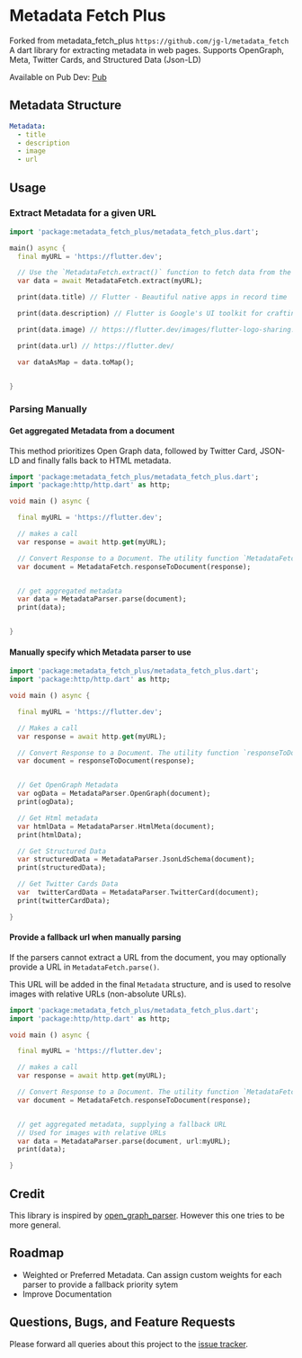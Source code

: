 # Metadata Fetch Plus
Forked from metadata_fetch_plus `https://github.com/jg-l/metadata_fetch`
A dart library for extracting metadata in web pages. Supports OpenGraph, Meta, Twitter Cards, and Structured Data (Json-LD)

Available on Pub Dev:
[Pub](https://pub.dev/packages/metadata_fetch)

## Metadata Structure

```yaml
Metadata:
  - title
  - description
  - image
  - url
```

## Usage


### Extract Metadata for a given URL

```dart
import 'package:metadata_fetch_plus/metadata_fetch_plus.dart';

main() async {
  final myURL = 'https://flutter.dev';

  // Use the `MetadataFetch.extract()` function to fetch data from the url
  var data = await MetadataFetch.extract(myURL); 

  print(data.title) // Flutter - Beautiful native apps in record time

  print(data.description) // Flutter is Google's UI toolkit for crafting beautiful...

  print(data.image) // https://flutter.dev/images/flutter-logo-sharing.png

  print(data.url) // https://flutter.dev/

  var dataAsMap = data.toMap();


}
```

### Parsing Manually

#### Get aggregated Metadata from a document

This method prioritizes Open Graph data, followed by Twitter Card, JSON-LD and finally falls back to HTML metadata.


```dart
import 'package:metadata_fetch_plus/metadata_fetch_plus.dart';
import 'package:http/http.dart' as http;

void main () async {

  final myURL = 'https://flutter.dev';

  // makes a call
  var response = await http.get(myURL);

  // Convert Response to a Document. The utility function `MetadataFetch.responseToDocument` is provided or you can use own decoder/parser.
  var document = MetadataFetch.responseToDocument(response);


  // get aggregated metadata
  var data = MetadataParser.parse(document);
  print(data);


}

```

#### Manually specify which Metadata parser to use

```dart
import 'package:metadata_fetch_plus/metadata_fetch_plus.dart';
import 'package:http/http.dart' as http;

void main () async {

  final myURL = 'https://flutter.dev';

  // Makes a call
  var response = await http.get(myURL);

  // Convert Response to a Document. The utility function `responseToDocument` is provided or you can use own decoder/parser.
  var document = responseToDocument(response);


  // Get OpenGraph Metadata
  var ogData = MetadataParser.OpenGraph(document);
  print(ogData);

  // Get Html metadata
  var htmlData = MetadataParser.HtmlMeta(document);
  print(htmlData);

  // Get Structured Data
  var structuredData = MetadataParser.JsonLdSchema(document);
  print(structuredData);

  // Get Twitter Cards Data
  var  twitterCardData = MetadataParser.TwitterCard(document);
  print(twitterCardData);

}
```

#### Provide a fallback url when manually parsing

If the parsers cannot extract a URL from the document, you may optionally provide a URL in `MetadataFetch.parse()`. 

This URL will be added in the final `Metadata` structure, and is used to resolve images with relative URLs (non-absolute URLs).

```dart
import 'package:metadata_fetch_plus/metadata_fetch_plus.dart';
import 'package:http/http.dart' as http;

void main () async {

  final myURL = 'https://flutter.dev';

  // makes a call
  var response = await http.get(myURL);

  // Convert Response to a Document. The utility function `MetadataFetch.responseToDocument` is provided or you can use own decoder/parser.
  var document = MetadataFetch.responseToDocument(response);


  // get aggregated metadata, supplying a fallback URL
  // Used for images with relative URLs
  var data = MetadataParser.parse(document, url:myURL);
  print(data);

}

```







## Credit
This library is inspired by [open_graph_parser](https://github.com/Patte1808/open_graph_parser). 
However this one tries to be more general.


## Roadmap
- Weighted or Preferred Metadata. Can assign custom weights for each parser to provide a fallback priority sytem
- Improve Documentation


## Questions, Bugs, and Feature Requests
Please forward all queries about this project to the [issue tracker](https://github.com/jg-l/metadata_fetch/issues).

